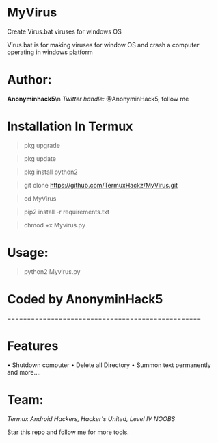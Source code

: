 # MyVirus
Create Virus.bat viruses for windows OS 

Virus.bat is for making viruses for window OS and crash a computer operating in windows platform

# Author:
**Anonyminhack5**\n
*Twitter handle:* @AnonyminHack5, follow me

# Installation In Termux
> pkg upgrade

> pkg update

> pkg install python2

> git clone https://github.com/TermuxHackz/MyVirus.git

> cd MyVirus

> pip2 install -r requirements.txt

> chmod +x Myvirus.py

# Usage: 
> python2 Myvirus.py

# Coded by AnonyminHack5
=================================================
# Features
• Shutdown computer
• Delete all Directory
• Summon text permanently and more....

# Team:
*Termux Android Hackers, Hacker's United, Level IV NOOBS*

Star this repo and follow me for more tools.
